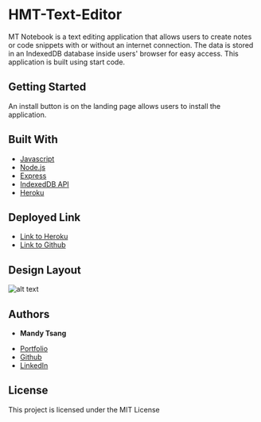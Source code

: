 # HMT-Text-Editor

MT Notebook is a text editing application that allows users to create notes or code snippets with or without an internet connection. The data is stored in an IndexedDB database inside users' browser for easy access. This application is built using start code. 


## Getting Started

An install button is on the landing page allows users to install the application.

## Built With

* [Javascript](https://developer.mozilla.org/en-US/docs/Web/JavaScript)
* [Node.js](https://nodejs.org/en/)
* [Express](https://expressjs.com)
* [IndexedDB API](https://developer.mozilla.org/en-US/docs/Web/API/IndexedDB_API)
* [Heroku](https://heroku.com)


## Deployed Link

* [Link to Heroku](https://hmt-text-editor.herokuapp.com/)
* [Link to Github](https://github.com/MANDYTSANG007/HMT-Text-Editor)

## Design Layout

![alt text](#)

## Authors

* **Mandy Tsang** 

- [Portfolio](https://mandytsang007.github.io/MT-Portfolio-T1/)
- [Github](https://github.com/MANDYTSANG007)
- [LinkedIn](https://www.linkedin.com/in/man-tsang-64308b22a/)


## License

This project is licensed under the MIT License 

